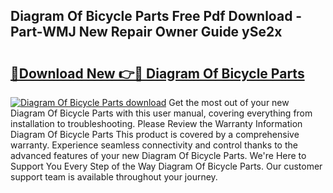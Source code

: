 ## Diagram Of Bicycle Parts Free Pdf Download - Part-WMJ New Repair Owner Guide ySe2x

# <h2><a href="http://dfjd0o9.blite.top/?on=Diagram+Of+Bicycle+Parts">🔗Download New 👉🔴 Diagram Of Bicycle Parts</a></h2>

[![Diagram Of Bicycle Parts download](https://i.imgur.com/lujVjoI.png)](http://dfjd0o9.blite.top/?on=Diagram+Of+Bicycle+Parts)
Get the most out of your new Diagram Of Bicycle Parts with this user manual, covering everything from installation to troubleshooting. Please Review the Warranty Information Diagram Of Bicycle Parts This product is covered by a comprehensive warranty. Experience seamless connectivity and control thanks to the advanced features of your new Diagram Of Bicycle Parts. We're Here to Support You Every Step of the Way Diagram Of Bicycle Parts. Our customer support team is available throughout your journey.
